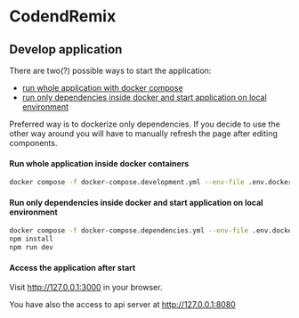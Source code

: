 # CodendRemix

## Develop application

There are two(?) possible ways to start the application:

* [run whole application with docker compose](#run-whole-application-inside-docker-containers)
* [run only dependencies inside docker and start application on local environment](#run-only-dependencies-inside-docker-and-start-application-on-local-environment)

Preferred way is to dockerize only dependencies. If you decide to use the other way around you will have to manually
refresh the page after editing components.

#### Run whole application inside docker containers

```bash
docker compose -f docker-compose.development.yml --env-file .env.docker up 
```

#### Run only dependencies inside docker and start application on local environment

```sh
docker compose -f docker-compose.dependencies.yml --env-file .env.docker up -d
npm install
npm run dev
```

#### Access the application after start

Visit http://127.0.0.1:3000 in your browser.

You have also the access to api server at http://127.0.0.1:8080
